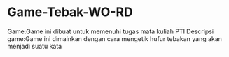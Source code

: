 # Game-Tebak-WO-RD
Game:Game ini dibuat untuk memenuhi tugas mata kuliah PTI
Descripsi game:Game ini dimainkan dengan cara mengetik hufur tebakan yang akan menjadi suatu kata
